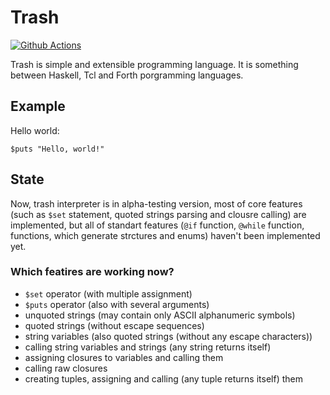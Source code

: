 # Trash
[![Github Actions][img_gh-actions]][gh-actions]

Trash is simple and extensible programming language. It is something between Haskell, Tcl and Forth porgramming languages.

## Example

Hello world:
```trash
$puts "Hello, world!"
```

## State

Now, trash interpreter is in alpha-testing version, most of core features (such as `$set` statement, quoted strings 
parsing and clousre calling) are implemented, but all of standart features (`@if` function, `@while` function, functions,
which generate strctures and enums) haven't been implemented yet.

### Which featires are working now?

- `$set` operator (with multiple assignment)
- `$puts` operator (also with several arguments)
- unquoted strings (may contain only ASCII alphanumeric symbols)
- quoted strings (without escape sequences)
- string variables (also quoted strings (without any escape characters))
- calling string variables and strings (any string returns itself)
- assigning closures to variables and calling them
- calling raw closures
- creating tuples, assigning and calling (any tuple returns itself) them

[gh-actions]: https://github.com/timcryt/trash/actions?query=workflow%3ARust
[img_gh-actions]: https://github.com/timcryt/trash/workflows/Rust/badge.svg